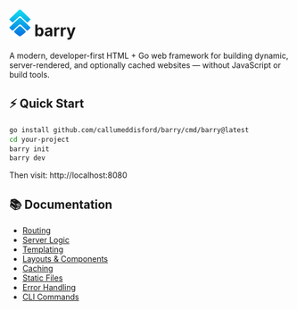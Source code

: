 # ![Barry logo](/logo.svg) barry

A modern, developer-first HTML + Go web framework for building dynamic, server-rendered, and optionally cached websites — without JavaScript or build tools.

## ⚡ Quick Start

```bash
go install github.com/callumeddisford/barry/cmd/barry@latest
cd your-project
barry init
barry dev
```

Then visit: http://localhost:8080

## 📚 Documentation

- [Routing](docs/routing.md)
- [Server Logic](docs/server-logic.md)
- [Templating](docs/templating.md)
- [Layouts & Components](docs/layouts-components.md)
- [Caching](docs/caching.md)
- [Static Files](docs/static-files.md)
- [Error Handling](docs/error-handling.md)
- [CLI Commands](docs/cli.md)
